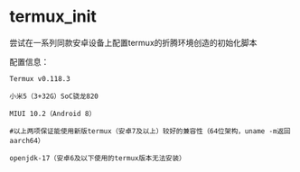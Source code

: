 # termux_init
尝试在一系列同款安卓设备上配置termux的折腾环境创造的初始化脚本

配置信息：

    Termux v0.118.3

    小米5（3+32G）SoC骁龙820

    MIUI 10.2（Android 8）
        
    #以上两项保证能使用新版termux（安卓7及以上）较好的兼容性（64位架构，uname -m返回aarch64）
    
    openjdk-17（安卓6及以下使用的termux版本无法安装）